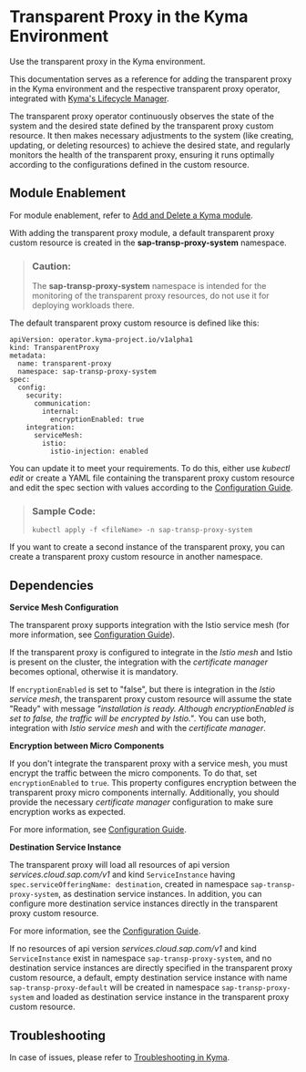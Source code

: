 <!-- loio1700cfe070704d2e80aa76de1033a6c4 -->

# Transparent Proxy in the Kyma Environment

Use the transparent proxy in the Kyma environment.

This documentation serves as a reference for adding the transparent proxy in the Kyma environment and the respective transparent proxy operator, integrated with [Kyma's Lifecycle Manager](https://github.com/kyma-project/lifecycle-manager).

The transparent proxy operator continuously observes the state of the system and the desired state defined by the transparent proxy custom resource. It then makes necessary adjustments to the system \(like creating, updating, or deleting resources\) to achieve the desired state, and regularly monitors the health of the transparent proxy, ensuring it runs optimally according to the configurations defined in the custom resource.



<a name="loio1700cfe070704d2e80aa76de1033a6c4__section_tpm_wxc_zxb"/>

## Module Enablement

For module enablement, refer to [Add and Delete a Kyma module](https://help.sap.com/docs/btp/sap-business-technology-platform/enable-and-disable-kyma-module#loio1b548e9ad4744b978b8b595288b0cb5c).

With adding the transparent proxy module, a default transparent proxy custom resource is created in the **sap-transp-proxy-system** namespace.

> ### Caution:  
> The **sap-transp-proxy-system** namespace is intended for the monitoring of the transparent proxy resources, do not use it for deploying workloads there.

The default transparent proxy custom resource is defined like this:

```
apiVersion: operator.kyma-project.io/v1alpha1
kind: TransparentProxy
metadata:
  name: transparent-proxy
  namespace: sap-transp-proxy-system
spec:
  config:
    security:
      communication:
        internal:
          encryptionEnabled: true
    integration:
      serviceMesh:
        istio:
          istio-injection: enabled
```

You can update it to meet your requirements. To do this, either use *kubectl edit* or create a YAML file containing the transparent proxy custom resource and edit the spec section with values according to the [Configuration Guide](configuration-guide-2a22cd7.md).

> ### Sample Code:  
> ```
> kubectl apply -f <fileName> -n sap-transp-proxy-system
> 
> ```

If you want to create a second instance of the transparent proxy, you can create a transparent proxy custom resource in another namespace.



<a name="loio1700cfe070704d2e80aa76de1033a6c4__section_zk4_4gm_zyb"/>

## Dependencies

**Service Mesh Configuration**

The transparent proxy supports integration with the Istio service mesh \(for more information, see [Configuration Guide](configuration-guide-2a22cd7.md)\).

If the transparent proxy is configured to integrate in the *Istio mesh* and Istio is present on the cluster, the integration with the *certificate manager* becomes optional, otherwise it is mandatory.

If `encryptionEnabled` is set to "false", but there is integration in the *Istio service mesh*, the transparent proxy custom resource will assume the state "Ready" with message *"installation is ready. Although encryptionEnabled is set to false, the traffic will be encrypted by Istio."*. You can use both, integration with *Istio service mesh* and with the *certificate manager*.

**Encryption between Micro Components**

If you don't integrate the transparent proxy with a service mesh, you must encrypt the traffic between the micro components. To do that, set `encryptionEnabled` to `true`. This property configures encryption between the transparent proxy micro components internally. Additionally, you should provide the necessary *certificate manager* configuration to make sure encryption works as expected.

For more information, see [Configuration Guide](configuration-guide-2a22cd7.md).

**Destination Service Instance**

The transparent proxy will load all resources of api version *services.cloud.sap.com/v1* and kind `ServiceInstance` having `spec.serviceOfferingName: destination`, created in namespace `sap-transp-proxy-system`, as destination service instances. In addition, you can configure more destination service instances directly in the transparent proxy custom resource.

For more information, see the [Configuration Guide](configuration-guide-2a22cd7.md).

If no resources of api version *services.cloud.sap.com/v1* and kind `ServiceInstance` exist in namespace `sap-transp-proxy-system`, and no destination service instances are directly specified in the transparent proxy custom resource, a default, empty destination service instance with name `sap-transp-proxy-default` will be created in namespace `sap-transp-proxy-system` and loaded as destination service instance in the transparent proxy custom resource.



<a name="loio1700cfe070704d2e80aa76de1033a6c4__TransparentProxyinKymaenvironment-Encryptionbetweenmicro-components"/>

## Troubleshooting

In case of issues, please refer to [Troubleshooting in Kyma](troubleshooting-in-kyma-aebcc82.md).

